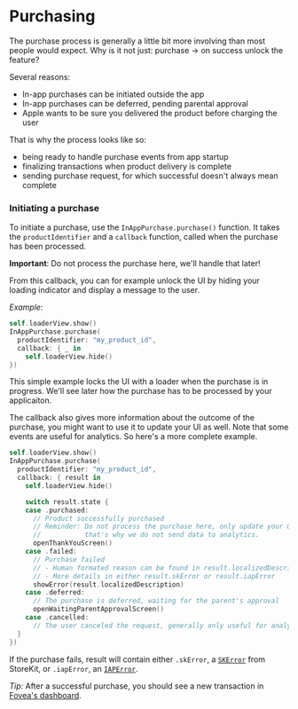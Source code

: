 # Purchasing
The purchase process is generally a little bit more involving than most people would expect. Why is it not just: purchase &rarr; on success unlock the feature?

Several reasons:
- In-app purchases can be initiated outside the app
- In-app purchases can be deferred, pending parental approval
- Apple wants to be sure you delivered the product before charging the user

That is why the process looks like so:
- being ready to handle purchase events from app startup
- finalizing transactions when product delivery is complete
- sending purchase request, for which successful doesn't always mean complete

### Initiating a purchase
To initiate a purchase, use the `InAppPurchase.purchase()` function. It takes the `productIdentifier` and a `callback` function, called when the purchase has been processed.

**Important**: Do not process the purchase here, we'll handle that later!

From this callback, you can for example unlock the UI by hiding your loading indicator and display a message to the user.

*Example:*

``` swift
self.loaderView.show()
InAppPurchase.purchase(
  productIdentifier: "my_product_id",
  callback: { _ in
    self.loaderView.hide()
})
```

This simple example locks the UI with a loader when the purchase is in progress. We'll see later how the purchase has to be processed by your applicaiton.

The callback also gives more information about the outcome of the purchase, you might want to use it to update your UI as well. Note that some events are useful for analytics. So here's a more complete example.

``` swift
self.loaderView.show()
InAppPurchase.purchase(
  productIdentifier: "my_product_id",
  callback: { result in
    self.loaderView.hide()

    switch result.state {
    case .purchased:
      // Product successfully purchased
      // Reminder: Do not process the purchase here, only update your UI.
      //           that's why we do not send data to analytics.
      openThankYouScreen()
    case .failed:
      // Purchase failed
      // - Human formated reason can be found in result.localizedDescription
      // - More details in either result.skError or result.iapError
      showError(result.localizedDescription)
    case .deferred:
      // The purchase is deferred, waiting for the parent's approval
      openWaitingParentApprovalScreen()
    case .cancelled:
      // The user canceled the request, generally only useful for analytics.
  }
})
```

If the purchase fails, result will contain either `.skError`, a [`SKError`](https://developer.apple.com/documentation/storekit/skerror/code) from StoreKit, or `.iapError`, an [`IAPError`](errors.html).

*Tip:* After a successful purchase, you should see a new transaction in [Fovea's dashboard](https://billing-dashboard.fovea.cc/transactions).

